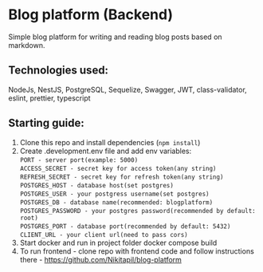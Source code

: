 # Blog platform (Backend)

Simple blog platform for writing and reading blog posts based on markdown.

## Technologies used: 
NodeJs, NestJS, PostgreSQL, Sequelize, Swagger, JWT, class-validator, eslint, prettier, typescript

## Starting guide:
1. Clone this repo and install dependencies (```npm install```)
2. Create .development.env file and add env variables:  
```PORT - server port(example: 5000)```  
```ACCESS_SECRET - secret key for access token(any string)```  
```REFRESH_SECRET - secret key for refresh token(any string)```  
```POSTGRES_HOST - database host(set postgres)```  
```POSTGRES_USER - your postgress username(set postgres)```  
```POSTGRES_DB - database name(recommended: blogplatform)```  
```POSTGRES_PASSWORD - your postgres password(recommended by default: root)```  
```POSTGRES_PORT - database port(recommended by default: 5432)```  
```CLIENT_URL - your client url(need to pass cors)```  
4. Start docker and run in project folder docker compose build
5. To run frontend - clone repo with frontend code and follow instructions there - https://github.com/Nikitapil/blog-platform
